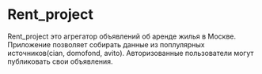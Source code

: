 # Rent_project
Rent_project это агрегатор объявлений об аренде жилья в Москве. Приложение позволяет собирать данные из поплулярных источников(cian, domofond, avito). Авторизованные пользователи могут публиковать свои объявления.



